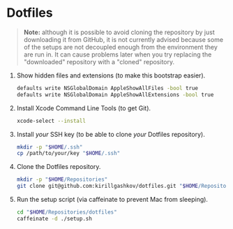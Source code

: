 # Dotfiles

> **Note:** although it is possible to avoid cloning the repository by just
> downloading it from GitHub, it is not currently advised because some of the
> setups are not decoupled enough from the environment they are run in. It can
> cause problems later when you try replacing the "downloaded" repository with
> a "cloned" repository.

1. Show hidden files and extensions (to make this bootstrap easier).

    ```sh
    defaults write NSGlobalDomain AppleShowAllFiles -bool true
    defaults write NSGlobalDomain AppleShowAllExtensions -bool true
    ```

2. Install Xcode Command Line Tools (to get Git).

    ```sh
    xcode-select --install
    ```

3. Install *your* SSH key (to be able to clone *your* Dotfiles repository).

    ```sh
    mkdir -p "$HOME/.ssh"
    cp /path/to/your/key "$HOME/.ssh"
    ```

4. Clone the Dotfiles repository.

    ```sh
    mkdir -p "$HOME/Repositories"
    git clone git@github.com:kirillgashkov/dotfiles.git "$HOME/Repositories/dotfiles"
    ```

5. Run the setup script (via caffeinate to prevent Mac from sleeping).

    ```sh
    cd "$HOME/Repositories/dotfiles"
    caffeinate -d ./setup.sh
    ```
